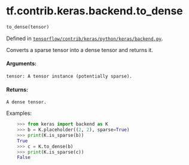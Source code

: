 <div itemscope itemtype="http://developers.google.com/ReferenceObject">
<meta itemprop="name" content="tf.contrib.keras.backend.to_dense" />
</div>

# tf.contrib.keras.backend.to_dense

``` python
to_dense(tensor)
```



Defined in [`tensorflow/contrib/keras/python/keras/backend.py`](https://www.tensorflow.org/code/tensorflow/contrib/keras/python/keras/backend.py).

Converts a sparse tensor into a dense tensor and returns it.

#### Arguments:

    tensor: A tensor instance (potentially sparse).


#### Returns:

    A dense tensor.

Examples:
```python
    >>> from keras import backend as K
    >>> b = K.placeholder((2, 2), sparse=True)
    >>> print(K.is_sparse(b))
    True
    >>> c = K.to_dense(b)
    >>> print(K.is_sparse(c))
    False
```